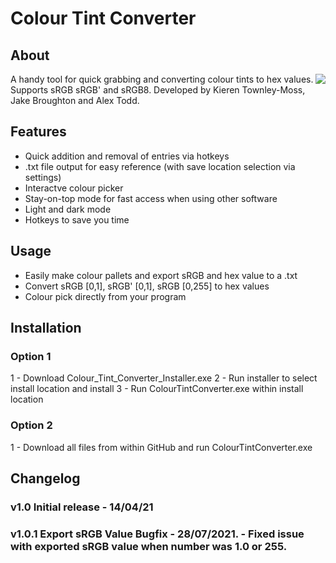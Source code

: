 # Colour Tint Converter

## About

<img align="right" src="read_me_images/UI_PIC.PNG">

A handy tool for quick grabbing and converting colour tints to hex values. Supports sRGB
sRGB' and sRGB8. Developed by Kieren Townley-Moss, Jake Broughton and Alex Todd.

## Features

- Quick addition and removal of entries via hotkeys
- .txt file output for easy reference (with save location selection via settings)
- Interactve colour picker 
- Stay-on-top mode for fast access when using other software
- Light and dark mode
- Hotkeys to save you time

## Usage
- Easily make colour pallets and export sRGB and hex value to a .txt
- Convert sRGB [0,1], sRGB' [0,1], sRGB [0,255] to hex values
- Colour pick directly from your program

## Installation
### Option 1
1 - Download Colour_Tint_Converter_Installer.exe
2 - Run installer to select install location and install
3 - Run ColourTintConverter.exe within install location

### Option 2
1 - Download all files from within GitHub and run ColourTintConverter.exe

## Changelog
### v1.0 Initial release - 14/04/21
### v1.0.1 Export sRGB Value Bugfix - 28/07/2021. - Fixed issue with exported sRGB value when number was 1.0 or 255. 
